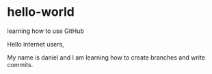 # hello-world
learning how to use GitHub

Hello internet users, 


My name is daniel and I am learning how to create branches and write commits. 
